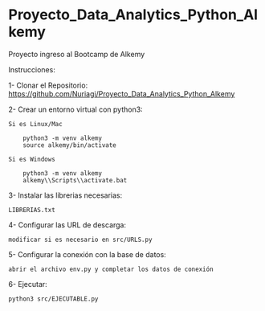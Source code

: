 # Proyecto_Data_Analytics_Python_Alkemy
Proyecto ingreso al Bootcamp de Alkemy

Instrucciones:

1- Clonar el Repositorio: https://github.com/Nuriagi/Proyecto_Data_Analytics_Python_Alkemy

2- Crear un entorno virtual con python3:

    Si es Linux/Mac

        python3 -m venv alkemy
        source alkemy/bin/activate

    Si es Windows

        python3 -m venv alkemy
        alkemy\\Scripts\\activate.bat
        
3- Instalar las librerias necesarias:

    LIBRERIAS.txt
    
4- Configurar las URL de descarga:

    modificar si es necesario en src/URLS.py

5- Configurar la conexión con la base de datos:

    abrir el archivo env.py y completar los datos de conexión

6- Ejecutar:

    python3 src/EJECUTABLE.py



